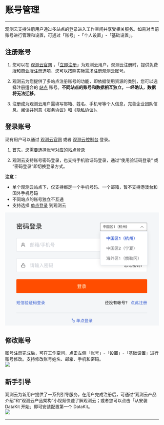 # 账号管理
---

观测云支持注册用户通过多站点的登录进入工作空间并享受相关服务。如需对当前账号进行管理和设置，可通过「账号」-「个人设置」-「基础设置」。


## 注册账号

1. 您可以在 [观测云官网](https://www.guance.com/) ，「[立即注册](https://auth.guance.com/businessRegister)」为观测云用户，观测云注册时，提供免费版和商业版注册选项，您可以按照实际需求注册观测云账号。

2. 观测云为您提供了多站点注册账号的功能，即依据使用资源的类别，您可以选择注册适合的 [站点](../getting-started/necessary-for-beginners/select-site.md) 账号。**不同站点的账号和数据相互独立，一经确认，数据将无法迁移**。

3. 注册成为观测云用户需填写邮箱、姓名、手机号等个人信息，完善企业团队信息，阅读并同意《[服务协议](../agreements/service-agreement.md)》和《[隐私协议](../agreements/app-privacy-policy.md)》。


## 登录账号

现有用户可以通过 [观测云官网](https://www.guance.com/) 或者 [观测云控制台](https://auth.guance.com/loginpsw) 登录。

1. 首先，您需要选择账号对应的站点登录

2. 观测云支持账号密码登录，也支持手机验证码登录，通过“使用验证码登录“ 或 “密码登录”即切换登录方式。



**注意：**

- 单个观测云站点下，仅支持绑定一个手机号码、一个邮箱，暂不支持港澳台和国外手机号码
- 不同站点的账号独立不互通
- 支持选择 [单点登录](../management/sso/index.md) 到观测云

![](img/13.site_1.png)

## 修改账号

账号注册完成后，可在工作空间，点击左侧「账号」-「设置」-「基础设置」进行账号修改。支持修改账号姓名、邮箱、手机和密码。<br />![](img/1-space-1130.png)


## 新手引导

观测云为新用户提供了一系列引导服务。在用户完成注册后，可通过“观测云产品介绍”和“观测云产品架构”小视频快速了解观测云；或者您可以点击「从安装 DataKit 开始」即可安装配置第一个 DataKit。<br />![](img/1-free-start-1109.png)


---

